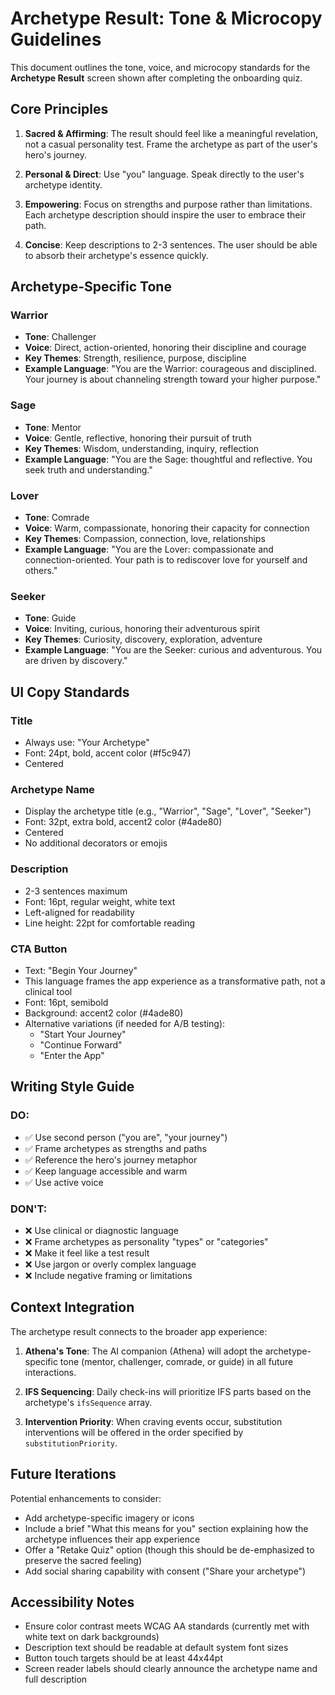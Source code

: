 # Archetype Result: Tone & Microcopy Guidelines

This document outlines the tone, voice, and microcopy standards for the **Archetype Result** screen shown after completing the onboarding quiz.

## Core Principles

1. **Sacred & Affirming**: The result should feel like a meaningful revelation, not a casual personality test. Frame the archetype as part of the user's hero's journey.

2. **Personal & Direct**: Use "you" language. Speak directly to the user's archetype identity.

3. **Empowering**: Focus on strengths and purpose rather than limitations. Each archetype description should inspire the user to embrace their path.

4. **Concise**: Keep descriptions to 2-3 sentences. The user should be able to absorb their archetype's essence quickly.

## Archetype-Specific Tone

### Warrior
- **Tone**: Challenger
- **Voice**: Direct, action-oriented, honoring their discipline and courage
- **Key Themes**: Strength, resilience, purpose, discipline
- **Example Language**: "You are the Warrior: courageous and disciplined. Your journey is about channeling strength toward your higher purpose."

### Sage
- **Tone**: Mentor
- **Voice**: Gentle, reflective, honoring their pursuit of truth
- **Key Themes**: Wisdom, understanding, inquiry, reflection
- **Example Language**: "You are the Sage: thoughtful and reflective. You seek truth and understanding."

### Lover
- **Tone**: Comrade
- **Voice**: Warm, compassionate, honoring their capacity for connection
- **Key Themes**: Compassion, connection, love, relationships
- **Example Language**: "You are the Lover: compassionate and connection-oriented. Your path is to rediscover love for yourself and others."

### Seeker
- **Tone**: Guide
- **Voice**: Inviting, curious, honoring their adventurous spirit
- **Key Themes**: Curiosity, discovery, exploration, adventure
- **Example Language**: "You are the Seeker: curious and adventurous. You are driven by discovery."

## UI Copy Standards

### Title
- Always use: "Your Archetype"
- Font: 24pt, bold, accent color (#f5c947)
- Centered

### Archetype Name
- Display the archetype title (e.g., "Warrior", "Sage", "Lover", "Seeker")
- Font: 32pt, extra bold, accent2 color (#4ade80)
- Centered
- No additional decorators or emojis

### Description
- 2-3 sentences maximum
- Font: 16pt, regular weight, white text
- Left-aligned for readability
- Line height: 22pt for comfortable reading

### CTA Button
- Text: "Begin Your Journey"
- This language frames the app experience as a transformative path, not a clinical tool
- Font: 16pt, semibold
- Background: accent2 color (#4ade80)
- Alternative variations (if needed for A/B testing):
  - "Start Your Journey"
  - "Continue Forward"
  - "Enter the App"

## Writing Style Guide

### DO:
- ✅ Use second person ("you are", "your journey")
- ✅ Frame archetypes as strengths and paths
- ✅ Reference the hero's journey metaphor
- ✅ Keep language accessible and warm
- ✅ Use active voice

### DON'T:
- ❌ Use clinical or diagnostic language
- ❌ Frame archetypes as personality "types" or "categories"
- ❌ Make it feel like a test result
- ❌ Use jargon or overly complex language
- ❌ Include negative framing or limitations

## Context Integration

The archetype result connects to the broader app experience:

1. **Athena's Tone**: The AI companion (Athena) will adopt the archetype-specific tone (mentor, challenger, comrade, or guide) in all future interactions.

2. **IFS Sequencing**: Daily check-ins will prioritize IFS parts based on the archetype's `ifsSequence` array.

3. **Intervention Priority**: When craving events occur, substitution interventions will be offered in the order specified by `substitutionPriority`.

## Future Iterations

Potential enhancements to consider:

- Add archetype-specific imagery or icons
- Include a brief "What this means for you" section explaining how the archetype influences their app experience
- Offer a "Retake Quiz" option (though this should be de-emphasized to preserve the sacred feeling)
- Add social sharing capability with consent ("Share your archetype")

## Accessibility Notes

- Ensure color contrast meets WCAG AA standards (currently met with white text on dark backgrounds)
- Description text should be readable at default system font sizes
- Button touch targets should be at least 44x44pt
- Screen reader labels should clearly announce the archetype name and full description
